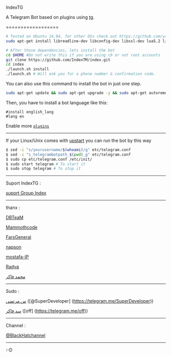 IndexTG

A Telegram Bot based on plugins using [tg](https://github.com/vysheng/tg).

==================

```bash
# Tested on Ubuntu 14.04, for other OSs check out https://github.com/yagop/telegram-bot/wiki/Installation
sudo apt-get install libreadline-dev libconfig-dev libssl-dev lua5.2 liblua5.2-dev libevent-dev make unzip git redis-server g++ libjansson-dev libpython-dev expat libexpat1-dev
```

```bash
# After those dependencies, lets install the bot
cd $HOME #Do not write this if you are using c9 or not root accounts
git clone https://github.com/IndexTM/index.git
cd index
./launch.sh install
./launch.sh # Will ask you for a phone number & confirmation code.
```
You can also use this command to install the bot in just one step.
```bash
sudo apt-get update && sudo apt-get upgrade -y && sudo apt-get autoremove && sudo apt-get autoclean && sudo apt-get install libreadline-dev libconfig-dev libssl-dev lua5.2 liblua5.2-dev libevent-dev make unzip git redis-server g++ libjansson-dev libpython-dev expat libexpat1-dev -y && cd $HOME && rm -rf index && rm -rf .telegram-cli && git clone https://github.com/IndexTM/index.git && cd index && ./launch.sh install && ./launch.sh
```
Then, you have to install a bot language like this:
```
#install english_lang
#lang en
```

Enable more [`plugins`](https://github.com/yagop/Talibot/tree/supergroups/plugins)

------------

If your Linux/Unix comes with [upstart](http://upstart.ubuntu.com/) you can run the bot by this way
```bash
$ sed -i "s/yourusername/$(whoami)/g" etc/telegram.conf
$ sed -i "s_telegrambotpath_$(pwd)_g" etc/telegram.conf
$ sudo cp etc/telegram.conf /etc/init/
$ sudo start telegram # To start it
$ sudo stop telegram # To stop it
```

-------------------------------------

Suport IndexTG :

[suport Group Index](https://telegram.me/joinchat/DRVuDAjDa98OGV4UMRuFkw)

-----------------
   thanx :

[DBTeaM](https://telegram.me/DBTeam)


[Mammothcode](https://telegram.me/Mammothcode)


[FarsGeneral](https://telegram.me/FarsGeneral)


[napson](https://telegram.me/napson)


[mostafa-IP](https://telegram.me/HackeD_o)


[Radya](https://telegram.me/error_log)


[محمد فاکر](https://telegram.me/black_hat_admin1)

-------------------

   Sudo :

[س.مرتضی](https://telegram.me/black_hat_admin02) ([@SuperDeveloper] (https://telegram.me/SuperDeveloper))


[سد فاکر](https://telegram.me/black_hat_admin03) ([off] (https://telegram.me/off))

-------------------

   Channel :
   
  [@BlackHatchannel](https://telegram.me/BlackHatchannel)
   
-------------------

 :-D
